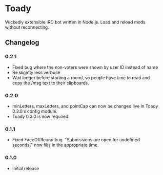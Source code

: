 # Toady
Wickedly extensible IRC bot written in Node.js.  Load and reload mods without reconnecting.

## Changelog
### 0.2.1
- Fixed bug where the non-voters were shown by user ID instead of name
- Be slightly less verbose
- Wait longer before starting a round, so people have time to read and copy the /msg text to their clipboards.

### 0.2.0
- minLetters, maxLetters, and pointCap can now be changed live in Toady 0.3.0's config module.
- Toady 0.3.0 is now required.

### 0.1.1
- Fixed FaceOffRound bug. "Submissions are open for undefined seconds!" now fills in the appropriate time.

### 0.1.0
- Initial release

